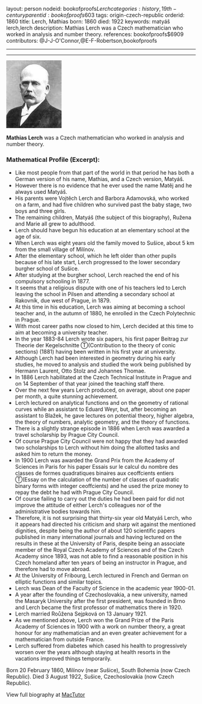 layout: person
nodeid: bookofproofs$Lerch
categories: history,19th-century
parentid: bookofproofs$603
tags: origin-czech-republic
orderid: 1860
title: Lerch, Mathias
born: 1860
died: 1922
keywords: matyáš lerch,lerch
description: Mathias Lerch was a Czech mathematician who worked in analysis and number theory.
references: bookofproofs$6909
contributors: @J-J-O'Connor,@E-F-Robertson,bookofproofs

---



---

![Lerch.jpg](https://github.com/bookofproofs/bookofproofs.github.io/blob/main/_sources/_assets/images/portraits/Lerch.jpg?raw=true)

**Mathias Lerch** was a Czech mathematician who worked in analysis and number theory.

### Mathematical Profile (Excerpt):
* Like most people from that part of the world in that period he has both a German version of his name, Mathias, and a Czech version, Matyáš.
* However there is no evidence that he ever used the name Matěj and he always used Matyáš.
* His parents were Vojtěch Lerch and Barbora Adamovská, who worked on a farm, and had five children who survived past the baby stage, two boys and three girls.
* The remaining children, Matyáš (the subject of this biography), Ružena and Marie all grew to adulthood.
* Lerch should have begun his education at an elementary school at the age of six.
* When Lerch was eight years old the family moved to Sušice, about 5 km from the small village of Milínov.
* After the elementary school, which he left older than other pupils because of his late start, Lerch progressed to the lower secondary burgher school of Sušice.
* After studying at the burgher school, Lerch reached the end of his compulsory schooling in 1877.
* It seems that a religious dispute with one of his teachers led to Lerch leaving the school in Pilsen and attending a secondary school at Rakovník, due west of Prague, in 1879.
* At this time in his education, Lerch was aiming at becoming a school teacher and, in the autumn of 1880, he enrolled in the Czech Polytechnic in Prague.
* With most career paths now closed to him, Lerch decided at this time to aim at becoming a university teacher.
* In the year 1883-84 Lerch wrote six papers, his first paper Beitrag zur Theorie der Kegelschnitte Ⓣ(Contribution to the theory of conic sections) (1881) having been written in his first year at university.
* Although Lerch had been interested in geometry during his early studies, he moved to analysis and studied the work being published by Hermann Laurent, Otto Stolz and Johannes Thomae.
* In 1886 Lerch habilitated at the Czech Technical Institute in Prague and on 14 September of that year joined the teaching staff there.
* Over the next few years Lerch produced, on average, about one paper per month, a quite stunning achievement.
* Lerch lectured on analytical functions and on the geometry of rational curves while an assistant to Eduard Weyr, but, after becoming an assistant to Blažek, he gave lectures on potential theory, higher algebra, the theory of numbers, analytic geometry, and the theory of functions.
* There is a slightly strange episode in 1886 when Lerch was awarded a travel scholarship by Prague City Council.
* Of course Prague City Council were not happy that they had awarded two scholarships to Lerch without him doing the allotted tasks and asked him to return the money.
* In 1900 Lerch was awarded the Grand Prix from the Academy of Sciences in Paris for his paper Essais sur le calcul du nombre des classes de formes quadratiques binaires aux ceoffcients entiers Ⓣ(Essay on the calculation of the number of classes of quadratic binary forms with integer ceoffcients) and he used the prize money to repay the debt he had with Prague City Council.
* Of course failing to carry out the duties he had been paid for did not improve the attitude of either Lerch's colleagues nor of the administrative bodies towards him.
* Therefore, it is not surprising that thirty-six year old Matyáš Lerch, who it appears had directed his criticism and sharp wit against the mentioned dignities, despite being the author of about 120 scientific papers published in many international journals and having lectured on the results in these at the University of Paris, despite being an associate member of the Royal Czech Academy of Sciences and of the Czech Academy since 1893, was not able to find a reasonable position in his Czech homeland after ten years of being an instructor in Prague, and therefore had to move abroad.
* At the University of Fribourg, Lerch lectured in French and German on elliptic functions and similar topics.
* Lerch was Dean of the Faculty of Science in the academic year 1900-01.
* A year after the founding of Czechoslovakia, a new university, named the Masaryk University after the first president, was founded in Brno and Lerch became the first professor of mathematics there in 1920.
* Lerch married Roůžena Sejpková on 13 January 1921.
* As we mentioned above, Lerch won the Grand Prize of the Paris Academy of Sciences in 1900 with a work on number theory, a great honour for any mathematician and an even greater achievement for a mathematician from outside France.
* Lerch suffered from diabetes which cased his health to progressively worsen over the years although staying at health resorts in the vacations improved things temporarily.

Born 20 February 1860, Milínov (near Sušice), South Bohemia (now Czech Republic). Died 3 August 1922, Sušice, Czechoslovakia (now Czech Republic).

View full biography at [MacTutor](https://mathshistory.st-andrews.ac.uk/Biographies/Lerch/)
